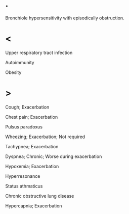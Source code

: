 # .

Bronchiole hypersensitivity with episodically obstruction.

# <

Upper respiratory tract infection

Autoimmunity

Obesity

# >

Cough; Exacerbation

Chest pain; Exacerbation

Pulsus paradoxus

Wheezing; Exacerbation; Not required

Tachypnea; Exacerbation

Dyspnea; Chronic; Worse during exacerbation

Hypoxemia; Exacerbation

Hyperresonance

Status athmaticus

Chronic obstructive lung disease

Hypercapnia; Exacerbation
